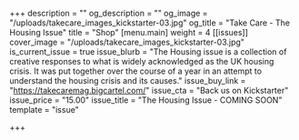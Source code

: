 +++
description = ""
og_description = ""
og_image = "/uploads/takecare_images_kickstarter-03.jpg"
og_title = "Take Care - The Housing Issue"
title = "Shop"
[menu.main]
weight = 4
[[issues]]
cover_image = "/uploads/takecare_images_kickstarter-03.jpg"
is_current_issue = true
issue_blurb = "The Housing issue is a collection of creative responses to what is widely acknowledged as the UK housing crisis. It was put together over the course of a year in an attempt to understand the housing crisis and its causes."
issue_buy_link = "https://takecaremag.bigcartel.com/"
issue_cta = "Back us on Kickstarter"
issue_price = "15.00"
issue_title = "The Housing Issue - COMING SOON"
template = "issue"

+++
